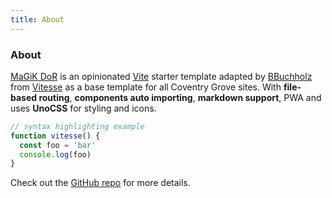 ```yaml
---
title: About
---
```


<div class="text-center">
  <h3>About</h3>
</div>

[MaGiK DoR](https://github.com/BBuchholz/magik-dor) is an opinionated [Vite](https://github.com/vitejs/vite) starter template adapted by [BBuchholz](https://github.com/BBuchholz)  from [Vitesse](https://github.com/antfu/vitesse) as a base template for all Coventry Grove sites. With **file-based routing**, **components auto importing**, **markdown support**, PWA and uses **UnoCSS** for styling and icons.

```js
// syntax highlighting example
function vitesse() {
  const foo = 'bar'
  console.log(foo)
}
```

Check out the [GitHub repo](https://github.com/BBuchholz/magik-dor) for more details.
